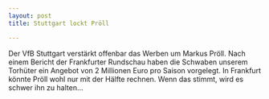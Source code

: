 ```yaml
---
layout: post
title: Stuttgart lockt Pröll

---
```


Der VfB Stuttgart verstärkt offenbar das Werben um Markus Pröll. Nach einem Bericht der Frankfurter Rundschau haben die Schwaben unserem Torhüter ein Angebot von 2 Millionen Euro pro Saison vorgelegt. In Frankfurt könnte Pröll wohl nur mit der Hälfte rechnen. Wenn das stimmt, wird es schwer ihn zu halten...


